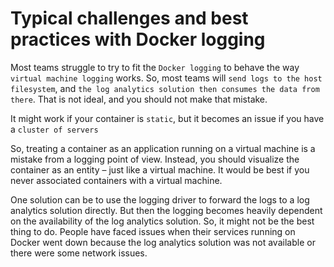 # Typical challenges and best practices with Docker logging
Most teams struggle to try to fit the `Docker logging` to behave the way `virtual machine logging` works. So, most teams will `send logs to the host filesystem`, and `the log analytics solution then consumes the data from there`. That is not ideal, and you should not make that mistake.

It might work if your container is `static`, but it becomes an issue if you have a `cluster of servers`

So, treating a container as an application running on a virtual machine is a mistake from a logging point of view. Instead, you should visualize the container as an entity – just like a virtual machine. It would be best if you never associated containers with a virtual machine.

One solution can be to use the logging driver to forward the logs to a log analytics solution directly. But then the logging becomes heavily dependent on the availability of the log analytics solution. So, it might not be the best thing to do. People have faced issues when their services running on Docker went down because the log analytics solution was not available or there were some network issues.